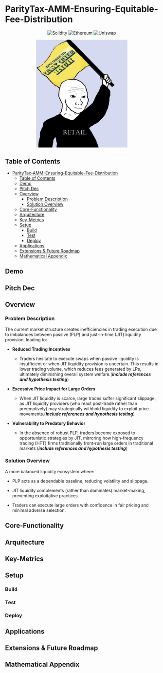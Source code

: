 # ParityTax-AMM-Ensuring-Equitable-Fee-Distribution

<div align="center">

  <img src="https://img.shields.io/badge/Solidity-363636?style=for-the-badge&logo=solidity&logoColor=white" alt="Solidity"/>
  <img src="https://img.shields.io/badge/Ethereum-3C3C3D?style=for-the-badge&logo=ethereum&logoColor=white" alt="Ethereum"/>
  <img src="https://img.shields.io/badge/Uniswap-FF007A?style=for-the-badge&logo=uniswap&logoColor=white" alt="Uniswap"/>

</div>

<p align="center">
  <img src="assets/logo.png" alt="Description" width="300"/>
</p>

## Table of Contents
- [ParityTax-AMM-Ensuring-Equitable-Fee-Distribution](#paritytax-amm-ensuring-equitable-fee-distribution)
  - [Table of Contents](#table-of-contents)
  - [Demo](#demo)
  - [Pitch Dec](#pitch-dec)
  - [Overview](#overview)
    - [Problem Description](#problem-description)
    - [Solution Overview](#solution-overview)
  - [Core-Functionality](#core-functionality)
  - [Arquitecture](#arquitecture)
  - [Key-Metrics](#key-metrics)
  - [Setup](#setup)
    - [Build](#build)
    - [Test](#test)
    - [Deploy](#deploy)
  - [Applications](#applications)
  - [Extensions \& Future Roadmap](#extensions--future-roadmap)
  - [Mathematical Appendix](#mathematical-appendix)

## Demo
## Pitch Dec

## Overview

###  Problem Description
The current market structure creates inefficiencies in trading execution due to imbalances between passive (PLP) and just-in-time (JIT) liquidity provision, leading to:

- **Reduced Trading Incentives** 

  - Traders hesitate to execute swaps when passive liquidity is insufficient or when JIT liquidity provision is uncertain. This results in lower trading volume, which reduces fees generated by LPs, ultimately diminishing overall system welfare.(_**include references and hypothesis testing**_)

- **Excessive Price Impact for Large Orders**

  - When JIT liquidity is scarce, large trades suffer significant slippage, as JIT liquidity providers (who react post-trade rather than preemptively) may strategically withhold liquidity to exploit price movements.(_**include references and hypothesis testing**_)

- **Vulnerability to Predatory Behavior**

  - In the absence of robust PLP, traders become exposed to opportunistic strategies by JIT, mirroring how high-frequency trading (HFT) firms traditionally front-run large orders in traditional markets (_**include references and hypothesis testing**_)



### Solution Overview
A more balanced liquidity ecosystem where:

- PLP acts as a dependable baseline, reducing volatility and slippage.

- JIT liquidity complements (rather than dominates) market-making, preventing exploitative practices.

- Traders can execute large orders with confidence in fair pricing and minimal adverse selection.

## Core-Functionality

## Arquitecture

## Key-Metrics

## Setup

### Build

### Test

### Deploy




## Applications

## Extensions & Future Roadmap

## Mathematical Appendix